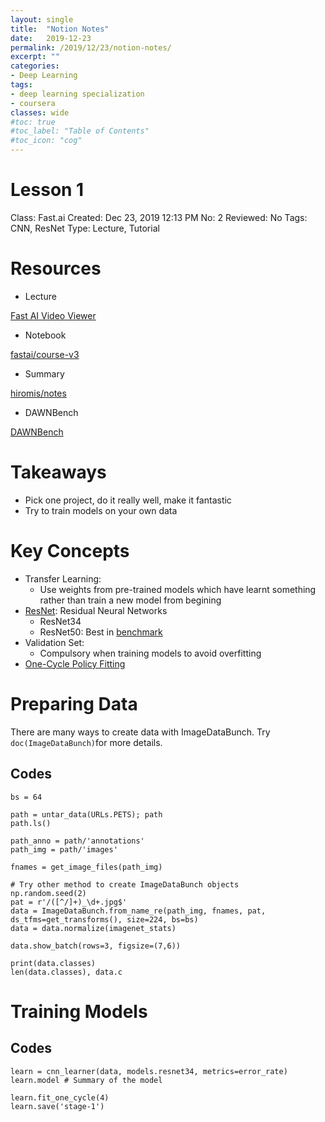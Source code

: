 ```yaml
---
layout: single
title:  "Notion Notes"
date:   2019-12-23
permalink: /2019/12/23/notion-notes/
excerpt: ""
categories: 
- Deep Learning
tags:
- deep learning specialization
- coursera
classes: wide
#toc: true
#toc_label: "Table of Contents"
#toc_icon: "cog"
---
```


# Lesson 1

Class: Fast.ai
Created: Dec 23, 2019 12:13 PM
No: 2
Reviewed: No
Tags: CNN, ResNet
Type: Lecture, Tutorial

# Resources

- Lecture

[Fast AI Video Viewer](https://course.fast.ai/videos/?lesson=1)

- Notebook

[fastai/course-v3](https://github.com/fastai/course-v3/blob/master/nbs/dl1/lesson1-pets.ipynb)

- Summary

[hiromis/notes](https://github.com/hiromis/notes/blob/master/Lesson1.md)

- DAWNBench

[DAWNBench](https://dawn.cs.stanford.edu/benchmark/)

# Takeaways

- Pick one project, do it really well, make it fantastic
- Try to train models on your own data

# Key Concepts

- Transfer Learning:
    - Use weights from pre-trained models which have learnt something rather than train a new model from begining
- [ResNet](https://www.notion.so/trunghanguyen/Deep-Residual-Learning-for-Image-Recognition-2ebdfaddac0a4eca9383673120bdfb37): Residual Neural Networks
    - ResNet34
    - ResNet50: Best in [benchmark](https://dawn.cs.stanford.edu/benchmark/)
- Validation Set:
    - Compulsory when training models to avoid overfitting
- [One-Cycle Policy Fitting](https://www.notion.so/trunghanguyen/A-disciplined-approach-to-neural-network-hyper-parameters-Part-1-learning-rate-batch-size-mome-53c2eaf58cea4cd4aeadd80c81f2c4ed)

# Preparing Data

There are many ways to create data with ImageDataBunch. Try `doc(ImageDataBunch)`for more details.

## Codes

    bs = 64
    
    path = untar_data(URLs.PETS); path
    path.ls()
    
    path_anno = path/'annotations'
    path_img = path/'images'
    
    fnames = get_image_files(path_img)
    
    # Try other method to create ImageDataBunch objects
    np.random.seed(2)
    pat = r'/([^/]+)_\d+.jpg$'
    data = ImageDataBunch.from_name_re(path_img, fnames, pat, ds_tfms=get_transforms(), size=224, bs=bs)
    data = data.normalize(imagenet_stats)
    
    data.show_batch(rows=3, figsize=(7,6))
    
    print(data.classes)
    len(data.classes), data.c

# Training Models

## Codes

    learn = cnn_learner(data, models.resnet34, metrics=error_rate)
    learn.model # Summary of the model
    
    learn.fit_one_cycle(4)
    learn.save('stage-1')
